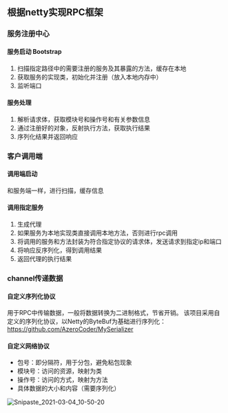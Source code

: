 ## 根据netty实现RPC框架

### 服务注册中心
#### 服务启动 Bootstrap
1. 扫描指定路径中的需要注册的服务及其暴露的方法，缓存在本地
2. 获取服务的实现类，初始化并注册（放入本地内存中）
3. 监听端口

#### 服务处理
1. 解析请求体，获取模块号和操作号和有关参数信息
2. 通过注册好的对象，反射执行方法，获取执行结果
3. 序列化结果并返回响应

### 客户调用端
#### 调用端启动
和服务端一样，进行扫描，缓存信息

#### 调用指定服务
1. 生成代理
2. 如果服务为本地实现类直接调用本地方法，否则进行rpc调用
3. 将调用的服务和方法封装为符合指定协议的请求体，发送请求到指定ip和端口
4. 将响应反序列化，得到调用结果
5. 返回代理的执行结果

### channel传递数据
#### 自定义序列化协议
用于RPC中传输数据，一般将数据转换为二进制格式，节省开销。
该项目采用自定义的序列化协议，以Netty的ByteBuf为基础进行序列化：https://github.com/AzeroCoder/MySerializer
#### 自定义网络协议
- 包号：即分隔符，用于分包，避免粘包现象
- 模块号：访问的资源，映射为类
- 操作号：访问的方式，映射为方法
- 具体数据的大小和内容（需要序列化）

![Snipaste_2021-03-04_10-50-20](https://user-images.githubusercontent.com/37919277/109904022-93896500-7cd7-11eb-8cb2-922c092b77f6.png)
